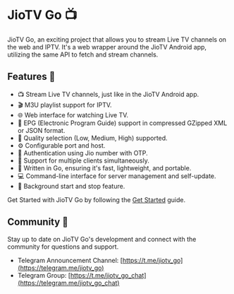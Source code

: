# JioTV Go 📺

JioTV Go, an exciting project that allows you to stream Live TV channels on the web and IPTV. It's a web wrapper around the JioTV Android app, utilizing the same API to fetch and stream channels.

## Features 🌟

- 📺 Stream Live TV channels, just like in the JioTV Android app.
- 🎬 M3U playlist support for IPTV.
- 🌐 Web interface for watching Live TV.
- 📅 EPG (Electronic Program Guide) support in compressed GZipped XML or JSON format.
- 🎥 Quality selection (Low, Medium, High) supported.
- ⚙️ Configurable port and host.
- 🔐 Authentication using Jio number with OTP.
- 👥 Support for multiple clients simultaneously.
- 🚀 Written in Go, ensuring it's fast, lightweight, and portable.
- 💻 Command-line interface for server management and self-update.
- 🔄 Background start and stop feature.

Get Started with JioTV Go by following the [Get Started](./get_started.md) guide.

## Community 🤝

Stay up to date on JioTV Go's development and connect with the community for questions and support.

- Telegram Announcement Channel: [https://t.me/jiotv_go](https://telegram.me/jiotv_go)
- Telegram Group: [https://t.me/jiotv_go_chat](https://telegram.me/jiotv_go_chat)
